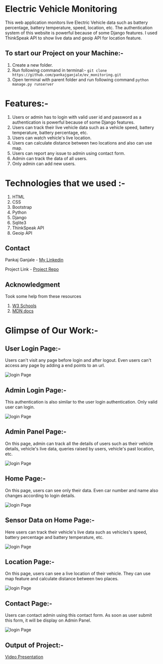 # Electric Vehicle Monitoring
This web application monitors live Electric Vehicle data such as battery percentage, battery temperature, speed, location, etc. The authentication system of this website is powerful because of some Django features. I used ThinkSpeak API to show live data and geoip API for location feature.

## To start our Project on your Machine:-
1. Create a new folder.
2. Run following command in terminal:- ```git clone https://github.com/pankajganjale/ev_monitoring.git```
3. Open terminal with parent folder and run following command ```python manage.py runserver```

# Features:-
1. Users or admin has to login with valid user id and password as a authentication is powerful because of some Django features.
2. Users can track their live vehicle data such as a vehicle speed, battery temperature, battery percentage, etc.
3. Users can watch vehicle's live location.
4. Users can calculate distance between two locations and also can use map.
5. Users can report any issue to admin using contact form.
6. Admin can track the data of all users.
7. Only admin can add new users.

# Technologies that we used :-
1. HTML
2. CSS
3. Bootstrap
4. Python
5. Django
6. Sqlite3
7. ThinkSpeak API
8. Geoip API
   
## Contact

Pankaj Ganjale - [My Linkedin](https://linkedin.com/in/pankajganjale)

Project Link - [Project Repo](https://github.com/pankajganjale/ev_monitoring.git)

## Acknowledgment
Took some help from these resources 
1) [W3 Schools](https://www.w3schools.com)
2) [MDN docs](https://developer.mozilla.org/en-US/)


# Glimpse of Our Work:-

## User Login Page:-
Users can't visit any page before login and after logout. Even users can't access any page by adding a end points to an url.

![login Page](https://github.com/pankajganjale/ev_monitoring/blob/master/output_images/user_login.PNG?raw=true)


## Admin Login Page:-
This authentication is also similar to the user login authentication. Only valid user can login.

![login Page](https://github.com/pankajganjale/ev_monitoring/blob/master/output_images/admin_login.PNG?raw=true)


## Admin Panel Page:-
On this page, admin can track all the details of users such as their vehicle details, vehicle's live data, queries raised by users, vehicle's past location, etc.

![login Page](https://github.com/pankajganjale/ev_monitoring/blob/master/output_images/admin_panel.PNG?raw=true)


## Home Page:-
On this page, users can see only their data. Even car number and name also changes according to login details.

![login Page](https://github.com/pankajganjale/ev_monitoring/blob/master/output_images/home.PNG?raw=true)


## Sensor Data on Home Page:-
Here users can track their vehicle's live data such as vehicles's speed, battery percentage and battery temperature, etc.

![login Page](https://github.com/pankajganjale/ev_monitoring/blob/master/output_images/sensor.PNG?raw=true)


## Location Page:-
On this page, users can see a live location of their vehicle. They can use map feature and calculate distance between two places.

![login Page](https://github.com/pankajganjale/ev_monitoring/blob/master/output_images/location.PNG?raw=true)


## Contact Page:-
Users can contact admin using this contact form. As soon as user submit this form, it will be display on Admin Panel.

![login Page](https://github.com/pankajganjale/ev_monitoring/blob/master/output_images/contact.PNG?raw=true)


## Output of Project:- 
[Video Presentation](https://drive.google.com/file/d/10fZjMKPF1-vF0VAHafxzVNVtwUvKvpi5/view?usp=sharing)

